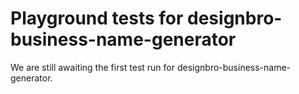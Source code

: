 # Playground tests for designbro-business-name-generator
We are still awaiting the first test run for designbro-business-name-generator.
